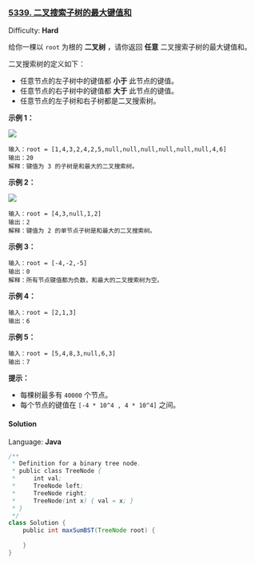 ### [5339\. 二叉搜索子树的最大键值和](https://leetcode-cn.com/contest/biweekly-contest-21/problems/maximum-sum-bst-in-binary-tree/)

Difficulty: **Hard**

给你一棵以 `root` 为根的 **二叉树** ，请你返回 **任意** 二叉搜索子树的最大键值和。

二叉搜索树的定义如下：

*   任意节点的左子树中的键值都 **小于** 此节点的键值。
*   任意节点的右子树中的键值都 **大于** 此节点的键值。
*   任意节点的左子树和右子树都是二叉搜索树。

**示例 1：**

![](https://assets.leetcode-cn.com/aliyun-lc-upload/uploads/2020/03/07/sample_1_1709.png)

```
输入：root = [1,4,3,2,4,2,5,null,null,null,null,null,null,4,6]
输出：20
解释：键值为 3 的子树是和最大的二叉搜索树。
```

**示例 2：**

![](https://assets.leetcode-cn.com/aliyun-lc-upload/uploads/2020/03/07/sample_2_1709.png)

```
输入：root = [4,3,null,1,2]
输出：2
解释：键值为 2 的单节点子树是和最大的二叉搜索树。
```

**示例 3：**

```
输入：root = [-4,-2,-5]
输出：0
解释：所有节点键值都为负数，和最大的二叉搜索树为空。
```

**示例 4：**

```
输入：root = [2,1,3]
输出：6
```

**示例 5：**

```
输入：root = [5,4,8,3,null,6,3]
输出：7
```

**提示：**

*   每棵树最多有 `40000` 个节点。
*   每个节点的键值在 `[-4 * 10^4 , 4 * 10^4]` 之间。

#### Solution

Language: **Java**

```java
/**
 * Definition for a binary tree node.
 * public class TreeNode {
 *     int val;
 *     TreeNode left;
 *     TreeNode right;
 *     TreeNode(int x) { val = x; }
 * }
 */
class Solution {
    public int maxSumBST(TreeNode root) {
​
    }
}
```